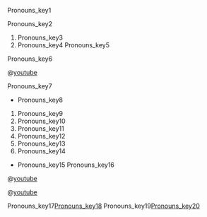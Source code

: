 Pronouns_key1



Pronouns_key2
1) Pronouns_key3
2) Pronouns_key4
Pronouns_key5


Pronouns_key6


@[youtube](L253lfRAGGE)

Pronouns_key7


* Pronouns_key8
1. Pronouns_key9
2. Pronouns_key10
3. Pronouns_key11
4. Pronouns_key12
5. Pronouns_key13
6. Pronouns_key14
* Pronouns_key15
Pronouns_key16


@[youtube](gI_ygAB10SE)

@[youtube](rcfNpTUIJjA)


Pronouns_key17[Pronouns_key18](https://www.myenglishpages.com/site_php_files/grammar-exercise-object-pronouns.php)
Pronouns_key19[Pronouns_key20](https://www.myenglishpages.com/site_php_files/grammar-exercise-personal-pronouns.php)
